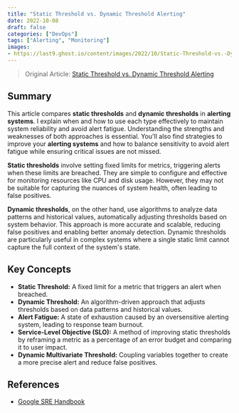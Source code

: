 ```yaml
--- 
title: "Static Threshold vs. Dynamic Threshold Alerting"
date: 2022-10-08
draft: false
categories: ["DevOps"]
tags: ["Alerting", "Monitoring"]
images:
- https://last9.ghost.io/content/images/2022/10/Static-Threshold-vs.-Dynamic-Threshold-Alerting-copy.jpg
---
```


> Original Article: [Static Threshold vs. Dynamic Threshold Alerting](https://last9.io/blog/static-threshold-vs-dynamic-threshold-alerting)

## Summary

This article compares **static thresholds** and **dynamic thresholds** in **alerting systems**. I explain when and how to use each type effectively to maintain system reliability and avoid alert fatigue. Understanding the strengths and weaknesses of both approaches is essential. You'll also find strategies to improve your **alerting systems** and how to balance sensitivity to avoid alert fatigue while ensuring critical issues are not missed.

**Static thresholds** involve setting fixed limits for metrics, triggering alerts when these limits are breached. They are simple to configure and effective for monitoring resources like CPU and disk usage. However, they may not be suitable for capturing the nuances of system health, often leading to false positives.

**Dynamic thresholds**, on the other hand, use algorithms to analyze data patterns and historical values, automatically adjusting thresholds based on system behavior. This approach is more accurate and scalable, reducing false positives and enabling better anomaly detection. Dynamic thresholds are particularly useful in complex systems where a single static limit cannot capture the full context of the system's state.


## Key Concepts

*   **Static Threshold:** A fixed limit for a metric that triggers an alert when breached.
*   **Dynamic Threshold:** An algorithm-driven approach that adjusts thresholds based on data patterns and historical values.
*   **Alert Fatigue:** A state of exhaustion caused by an oversensitive alerting system, leading to response team burnout.
*   **Service-Level Objective (SLO):** A method of improving static thresholds by reframing a metric as a percentage of an error budget and comparing it to user impact.
*   **Dynamic Multivariate Threshold:** Coupling variables together to create a more precise alert and reduce false positives.

## References

*   [Google SRE Handbook](https://sre.google/sre-book/table-of-contents/)

